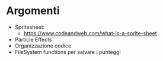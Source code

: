 # Argomenti

- Spritesheet: 
    - https://www.codeandweb.com/what-is-a-sprite-sheet
- Particle Effects
- Organizzazione codice 
- FileSystem functions per salvare i punteggi
